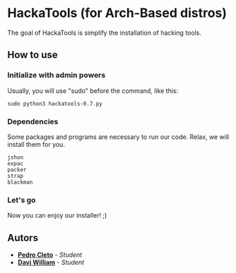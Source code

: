 # HackaTools (for Arch-Based distros)
The goal of HackaTools is simplify the installation of hacking tools.

## How to use

### Initialize with admin powers

Usually, you will use "sudo" before the command, like this:

```
sudo python3 hackatools-0.7.py
```

### Dependencies

Some packages and programs are necessary to run our code. Relax, we will install them for you.

```
jshon
expac
packer
strap
blackman
```

### Let's go

Now you can enjoy our installer! ;)

## Autors

* **[Pedro Cleto](https://github.com/cl3t0)** - *Student*
* **[Davi William](https://github.com/daviwms999)** - *Student*
